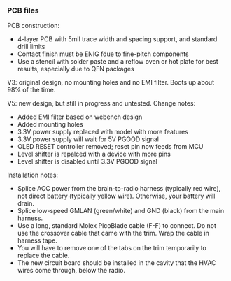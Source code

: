 ### PCB files

PCB construction:

* 4-layer PCB with 5mil trace width and spacing support, and standard drill limits
* Contact finish must be ENIG fdue to fine-pitch components
* Use a stencil with solder paste and a reflow oven or hot plate for best results, especially due to QFN packages

V3: original design, no mounting holes and no EMI filter.  Boots up about 98% of the time.

V5: new design, but still in progress and untested.  Change notes:

* Added EMI filter based on webench design
* Added mounting holes
* 3.3V power supply replaced with model with more features
* 3.3V power supply will wait for 5V PGOOD signal
* OLED RESET controller removed; reset pin now feeds from MCU
* Level shifter is repalced with a device with more pins
* Level shifter is disabled until 3.3V PGOOD signal

Installation notes:

* Splice ACC power from the brain-to-radio harness (typically red wire), not direct battery (typically yellow wire).  Otherwise, your battery will drain.
* Splice low-speed GMLAN (green/white) and GND (black) from the main harness.
* Use a long, standard Molex PicoBlade cable (F-F) to connect.  Do not use the crossover cable that came with the trim.  Wrap the cable in harness tape.
* You will have to remove one of the tabs on the trim temporarily to replace the cable.
* The new circuit board should be installed in the cavity that the HVAC wires come through, below the radio.
